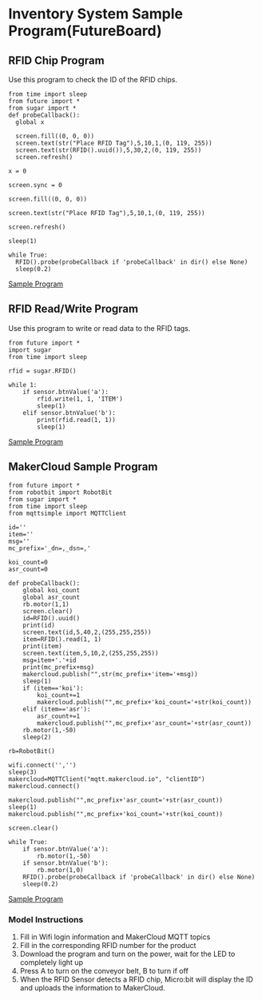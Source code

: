 # Inventory System Sample Program(FutureBoard)

## RFID Chip Program

Use this program to check the ID of the RFID chips.

    from time import sleep
    from future import *
    from sugar import *
    def probeCallback():
      global x
        
      screen.fill((0, 0, 0))
      screen.text(str("Place RFID Tag"),5,10,1,(0, 119, 255))
      screen.text(str(RFID().uuid()),5,30,2,(0, 119, 255))
      screen.refresh()
    
    x = 0
    
    screen.sync = 0
    
    screen.fill((0, 0, 0))
    
    screen.text(str("Place RFID Tag"),5,10,1,(0, 119, 255))
    
    screen.refresh()
    
    sleep(1)
    
    while True:
      RFID().probe(probeCallback if 'probeCallback' in dir() else None)
      sleep(0.2)

[Sample Program](https://raw.githubusercontent.com/kittenbothk/kittenbothk/master/Kits/inventory_system/py/uuid.py)

## RFID Read/Write Program

Use this program to write or read data to the RFID tags.

    from future import *
    import sugar
    from time import sleep
    
    rfid = sugar.RFID()
    
    while 1:
        if sensor.btnValue('a'):
            rfid.write(1, 1, 'ITEM')
            sleep(1)
        elif sensor.btnValue('b'):
            print(rfid.read(1, 1))
            sleep(1)

[Sample Program](https://raw.githubusercontent.com/kittenbothk/kittenbothk/master/Kits/inventory_system/py/RFID_read_write.py)

## MakerCloud Sample Program

    from future import *
    from robotbit import RobotBit
    from sugar import *
    from time import sleep
    from mqttsimple import MQTTClient
    
    id=''
    item=''
    msg=''
    mc_prefix='_dn=,_dsn=,'
    
    koi_count=0
    asr_count=0
    
    def probeCallback():
        global koi_count
        global asr_count
        rb.motor(1,1)
        screen.clear()
        id=RFID().uuid()
        print(id)
        screen.text(id,5,40,2,(255,255,255))
        item=RFID().read(1, 1)
        print(item)
        screen.text(item,5,10,2,(255,255,255))
        msg=item+'.'+id
        print(mc_prefix+msg)
        makercloud.publish("",str(mc_prefix+'item='+msg))
        sleep(1)
        if (item=='koi'):
            koi_count+=1
            makercloud.publish("",mc_prefix+'koi_count='+str(koi_count))
        elif (item=='asr'):
            asr_count+=1
            makercloud.publish("",mc_prefix+'asr_count='+str(asr_count))
        rb.motor(1,-50)
        sleep(2)
    
    rb=RobotBit()
    
    wifi.connect('','')
    sleep(3)
    makercloud=MQTTClient("mqtt.makercloud.io", "clientID")
    makercloud.connect()
    
    makercloud.publish("",mc_prefix+'asr_count='+str(asr_count))
    sleep(1)
    makercloud.publish("",mc_prefix+'koi_count='+str(koi_count))
    
    screen.clear()
    
    while True:
        if sensor.btnValue('a'):
            rb.motor(1,-50)
        if sensor.btnValue('b'):
            rb.motor(1,0)
        RFID().probe(probeCallback if 'probeCallback' in dir() else None)
        sleep(0.2)

[Sample Program](https://raw.githubusercontent.com/kittenbothk/kittenbothk/master/Kits/inventory_system/py/conveyor_belt.py)

### Model Instructions

1. Fill in Wifi login information and MakerCloud MQTT topics
2. Fill in the corresponding RFID number for the product
3. Download the program and turn on the power, wait for the LED to completely light up
4. Press A to turn on the conveyor belt, B to turn if off
5. When the RFID Sensor detects a RFID chip, Micro:bit will display the ID and uploads the information to MakerCloud.

